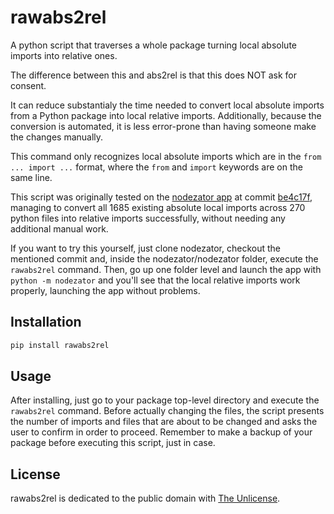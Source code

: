 # rawabs2rel

A python script that traverses a whole package turning local absolute imports into relative ones.

The difference between this and abs2rel is that this does NOT ask for consent.

It can reduce substantialy the time needed to convert local absolute imports from a Python package into local relative imports. Additionally, because the conversion is automated, it is less error-prone than having someone make the changes manually.

This command only recognizes local absolute imports which are in the `from ... import ...` format, where the `from` and `import` keywords are on the same line.

This script was originally tested on the [nodezator app](https://github.com/IndiePython/nodezator) at commit [be4c17f](https://github.com/IndiePython/nodezator/commit/be4c17f4c9d09951b48345836fb24de70f5ee90f), managing to convert all 1685 existing absolute local imports across 270 python files into relative imports successfully, without needing any additional manual work.

If you want to try this yourself, just clone nodezator, checkout the mentioned commit and, inside the nodezator/nodezator folder, execute the `rawabs2rel` command. Then, go up one folder level and launch the app with `python -m nodezator` and you'll see that the local relative imports work properly, launching the app without problems.

## Installation

```bash
pip install rawabs2rel
```

## Usage

After installing, just go to your package top-level directory and execute the `rawabs2rel` command. Before actually changing the files, the script presents the number of imports and files that are about to be changed and asks the user to confirm in order to proceed. Remember to make a backup of your package before executing this script, just in case.

## License

rawabs2rel is dedicated to the public domain with [The Unlicense](https://unlicense.org/).
